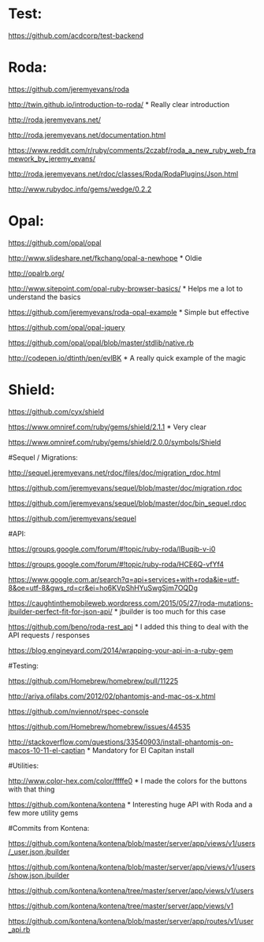 # Test:

https://github.com/acdcorp/test-backend

# Roda:

https://github.com/jeremyevans/roda

http://twin.github.io/introduction-to-roda/ * Really clear introduction

http://roda.jeremyevans.net/

http://roda.jeremyevans.net/documentation.html

https://www.reddit.com/r/ruby/comments/2czabf/roda_a_new_ruby_web_framework_by_jeremy_evans/

http://roda.jeremyevans.net/rdoc/classes/Roda/RodaPlugins/Json.html

http://www.rubydoc.info/gems/wedge/0.2.2

# Opal:

https://github.com/opal/opal

http://www.slideshare.net/fkchang/opal-a-newhope * Oldie

http://opalrb.org/

http://www.sitepoint.com/opal-ruby-browser-basics/ * Helps me a lot to understand the basics

https://github.com/jeremyevans/roda-opal-example  * Simple but effective

https://github.com/opal/opal-jquery

https://github.com/opal/opal/blob/master/stdlib/native.rb

http://codepen.io/dtinth/pen/evlBK * A really quick example of the magic

# Shield:

https://github.com/cyx/shield

https://www.omniref.com/ruby/gems/shield/2.1.1 * Very clear

https://www.omniref.com/ruby/gems/shield/2.0.0/symbols/Shield


#Sequel / Migrations:

http://sequel.jeremyevans.net/rdoc/files/doc/migration_rdoc.html

https://github.com/jeremyevans/sequel/blob/master/doc/migration.rdoc

https://github.com/jeremyevans/sequel/blob/master/doc/bin_sequel.rdoc

https://github.com/jeremyevans/sequel

#API:

https://groups.google.com/forum/#!topic/ruby-roda/IBuqib-v-i0

https://groups.google.com/forum/#!topic/ruby-roda/HCE6Q-vfYf4

https://www.google.com.ar/search?q=api+services+with+roda&ie=utf-8&oe=utf-8&gws_rd=cr&ei=ho6KVpShHYuSwgSjm7OQDg

https://caughtinthemobileweb.wordpress.com/2015/05/27/roda-mutations-jbuilder-perfect-fit-for-json-api/ * jbuilder is too much for this case

https://github.com/beno/roda-rest_api * I added this thing to deal with the API requests / responses

https://blog.engineyard.com/2014/wrapping-your-api-in-a-ruby-gem

#Testing:

https://github.com/Homebrew/homebrew/pull/11225

http://ariya.ofilabs.com/2012/02/phantomjs-and-mac-os-x.html

https://github.com/nviennot/rspec-console

https://github.com/Homebrew/homebrew/issues/44535

http://stackoverflow.com/questions/33540903/install-phantomjs-on-macos-10-11-el-captian * Mandatory for El Capitan install

#Utilities:

http://www.color-hex.com/color/ffffe0 * I made the colors for the buttons with that thing

https://github.com/kontena/kontena * Interesting huge API with Roda and a few more utility gems

#Commits from Kontena:

https://github.com/kontena/kontena/blob/master/server/app/views/v1/users/_user.json.jbuilder

https://github.com/kontena/kontena/blob/master/server/app/views/v1/users/show.json.jbuilder

https://github.com/kontena/kontena/tree/master/server/app/views/v1/users

https://github.com/kontena/kontena/tree/master/server/app/views/v1

https://github.com/kontena/kontena/blob/master/server/app/routes/v1/user_api.rb
